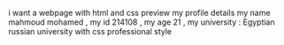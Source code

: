 i want a webpage with html and css  preview my profile details  my name mahmoud mohamed , my id 214108 , my age 21 , my university : Egyptian russian university with css professional style
